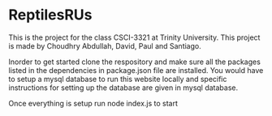 # ReptilesRUs

This is the project for the class CSCI-3321 at Trinity University. This project is made by Choudhry Abdullah, David, Paul and Santiago. 

Inorder to get started clone the respository and make sure all the packages listed in the dependencies in package.json file are installed. You would have to setup a mysql database to run this website locally and specific instructions for setting up the database are given in mysql database.

Once everything is setup run node index.js to start
